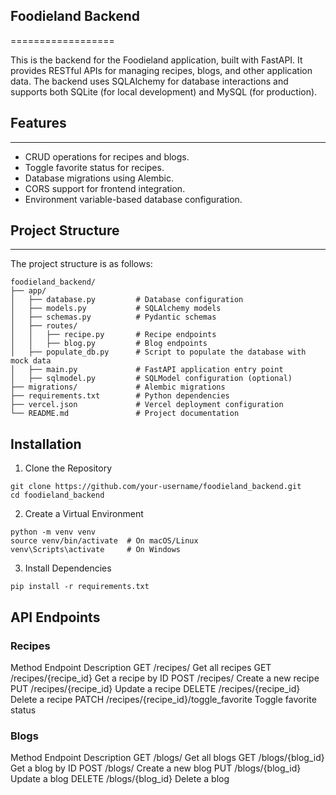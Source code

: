 ## Foodieland Backend
==================

This is the backend for the Foodieland application, built with FastAPI. It provides RESTful APIs for managing recipes, blogs, and other application data. The backend uses SQLAlchemy for database interactions and supports both SQLite (for local development) and MySQL (for production).

## Features
--------

- CRUD operations for recipes and blogs.
- Toggle favorite status for recipes.
- Database migrations using Alembic.
- CORS support for frontend integration.
- Environment variable-based database configuration.

## Project Structure
-----------------

The project structure is as follows:

```
foodieland_backend/
├── app/
│   ├── database.py         # Database configuration
│   ├── models.py           # SQLAlchemy models
│   ├── schemas.py          # Pydantic schemas
│   ├── routes/
│   │   ├── recipe.py       # Recipe endpoints
│   │   ├── blog.py         # Blog endpoints
│   ├── populate_db.py      # Script to populate the database with mock data
│   ├── main.py             # FastAPI application entry point
│   ├── sqlmodel.py         # SQLModel configuration (optional)
├── migrations/             # Alembic migrations
├── requirements.txt        # Python dependencies
├── vercel.json             # Vercel deployment configuration
└── README.md               # Project documentation
```

## Installation
1. Clone the Repository
```
git clone https://github.com/your-username/foodieland_backend.git
cd foodieland_backend
```

2. Create a Virtual Environment
```
python -m venv venv
source venv/bin/activate  # On macOS/Linux
venv\Scripts\activate     # On Windows
```

3. Install Dependencies
```
pip install -r requirements.txt
```

## API Endpoints

### Recipes
Method	Endpoint	                              Description
GET	    /recipes/	                              Get all recipes
GET	    /recipes/{recipe_id}	                  Get a recipe by ID
POST	  /recipes/	                              Create a new recipe
PUT	    /recipes/{recipe_id}	                  Update a recipe
DELETE	/recipes/{recipe_id}	                  Delete a recipe
PATCH	  /recipes/{recipe_id}/toggle_favorite	  Toggle favorite status

### Blogs
Method	   Endpoint	        Description
GET	      /blogs/	          Get all blogs
GET	      /blogs/{blog_id}	Get a blog by ID
POST	    /blogs/	          Create a new blog
PUT	      /blogs/{blog_id}	Update a blog
DELETE	  /blogs/{blog_id}	Delete a blog

